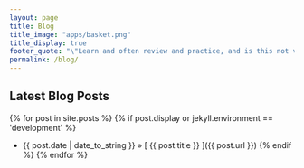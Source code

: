 ```yaml
---
layout: page
title: Blog
title_image: "apps/basket.png"
title_display: true
footer_quote: "\"Learn and often review and practice, and is this not very happy?\"---Confucius"
permalink: /blog/
---
```


## Latest Blog Posts

{% for post in site.posts %}
{% if post.display or jekyll.environment == 'development' %}
  * {{ post.date | date_to_string }} &raquo; [ {{ post.title }} ]({{ post.url }})
{% endif %}
{% endfor %}